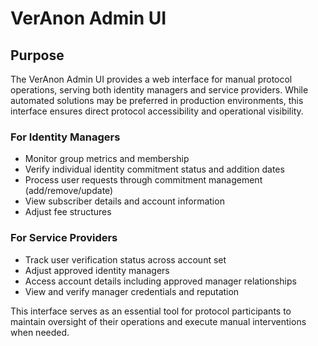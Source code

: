 # VerAnon Admin UI

## Purpose

The VerAnon Admin UI provides a web interface for manual protocol operations, serving both identity managers and service providers. While automated solutions may be preferred in production environments, this interface ensures direct protocol accessibility and operational visibility.

### For Identity Managers

- Monitor group metrics and membership
- Verify individual identity commitment status and addition dates
- Process user requests through commitment management (add/remove/update)
- View subscriber details and account information
- Adjust fee structures

### For Service Providers

- Track user verification status across account set
- Adjust approved identity managers
- Access account details including approved manager relationships
- View and verify manager credentials and reputation

This interface serves as an essential tool for protocol participants to maintain oversight of their operations and execute manual interventions when needed.

